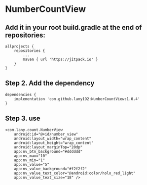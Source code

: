 # NumberCountView
## Add it in your root build.gradle at the end of repositories:

    allprojects {
        repositories {
            ...
            maven { url 'https://jitpack.io' }
        }
    }
	
## Step 2. Add the dependency

    dependencies {
        implementation 'com.github.lany192:NumberCountView:1.0.4'
    }

## Step 3. use

    <com.lany.count.NumberView
        android:id="@+id/number_view"
        android:layout_width="wrap_content"
        android:layout_height="wrap_content"
        android:layout_marginTop="20dp"
        app:nv_btn_background="#dddddd"
        app:nv_max="10"
        app:nv_min="1"
        app:nv_value="5"
        app:nv_value_background="#f2f2f2"
        app:nv_value_text_color="@android:color/holo_red_light"
        app:nv_value_text_size="18" />
    